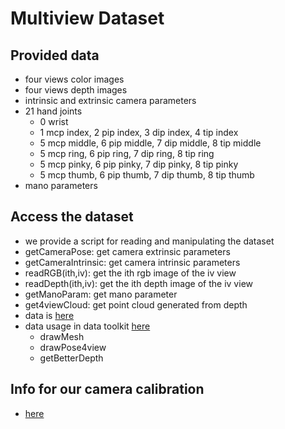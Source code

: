 # Multiview Dataset
## Provided data
- four views color images 
- four views depth images
- intrinsic and extrinsic camera parameters
- 21 hand joints
    - 0 wrist
    - 1 mcp index, 2 pip index, 3 dip index, 4 tip index
    - 5 mcp middle, 6 pip middle, 7 dip middle, 8 tip middle
    - 5 mcp ring, 6 pip ring, 7 dip ring, 8 tip ring
    - 5 mcp pinky, 6 pip pinky, 7 dip pinky, 8 tip pinky
    - 5 mcp thumb, 6 pip thumb, 7 dip thumb, 8 tip thumb
- mano parameters

## Access the dataset
- we provide a script for reading and manipulating the dataset
- getCameraPose: get camera extrinsic parameters
- getCameraIntrinsic: get camera intrinsic parameters
- readRGB(ith,iv): get the ith rgb image of the iv view
- readDepth(ith,iv): get the ith depth image of the iv view
- getManoParam: get mano parameter
- get4viewCloud: get point cloud generated from depth
- data is [here](https://www.dropbox.com/sh/zp2ruks8w8gegm8/AAAHEaFT70bHKJBh33e5DjfSa?dl=0)
- data usage in data toolkit [here](https://github.com/ShichengChen/multiviewDataset/blob/main/toolkits/toolkit.py)
    - drawMesh
    - drawPose4view
    - getBetterDepth

 
## Info for our camera calibration
- [here](https://github.com/ShichengChen/multiviewDataset/tree/main/camera-calibration)

    
